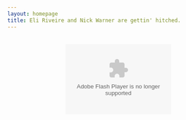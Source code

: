 ```yaml
---
layout: homepage
title: Eli Riveire and Nick Warner are gettin' hitched.
---
```

<br>
<center>
<embed src="http://cdn.onlinecountdowns.com/w/_004.swf" type="application/x-shockwave-flash" allowScriptAccess="always" width="240" height="160" flashvars="eid=68510" wmode="transparent">
</embed>
</center>


